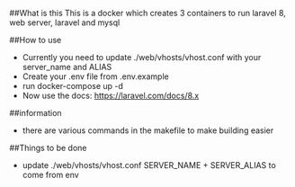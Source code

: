 ##What is this
This is a docker which creates 3 containers to run laravel 8, web server, laravel and mysql

##How to use
- Currently you need to update ./web/vhosts/vhost.conf with your server_name and ALIAS
- Create your .env file from .env.example
- run docker-compose up -d
- Now use the docs: https://laravel.com/docs/8.x


##information
- there are various commands in the makefile to make building easier

##Things to be done
- update ./web/vhosts/vhost.conf
SERVER_NAME + SERVER_ALIAS to come from env
